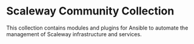 # Scaleway Community Collection

This collection contains modules and plugins for Ansible to automate the management of Scaleway infrastructure and services.
